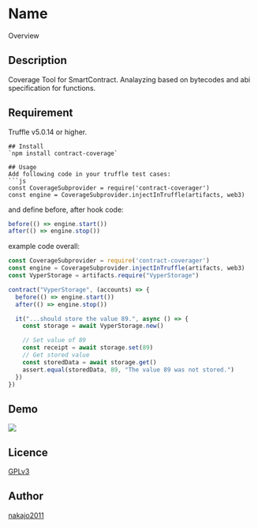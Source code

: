 Name
====

Overview

## Description
Coverage Tool for SmartContract.
Analayzing based on bytecodes and abi specification for functions.

## Requirement
Truffle v5.0.14 or higher.

```
## Install
`npm install contract-coverage`

## Usage
Add following code in your truffle test cases:
```js
const CoverageSubprovider = require('contract-coverager')
const engine = CoverageSubprovider.injectInTruffle(artifacts, web3)
```

and define before, after hook code:
```js
before(() => engine.start())
after(() => engine.stop())
```

example code overall:
```js
const CoverageSubprovider = require('contract-coverager')
const engine = CoverageSubprovider.injectInTruffle(artifacts, web3)
const VyperStorage = artifacts.require("VyperStorage")

contract("VyperStorage", (accounts) => {
  before(() => engine.start())
  after(() => engine.stop())

  it("...should store the value 89.", async () => {
    const storage = await VyperStorage.new()

    // Set value of 89
    const receipt = await storage.set(89)
    // Get stored value
    const storedData = await storage.get()
    assert.equal(storedData, 89, "The value 89 was not stored.")
  })
})
```

## Demo
![](https://user-images.githubusercontent.com/1563840/57188087-e22b1400-6f33-11e9-8892-475a0454f056.png)

## Licence
[GPLv3](https://github.com/nakajo2011/contract-coverage/blob/master/LICENCE)

## Author
[nakajo2011](https://github.com/nakajo2011)
